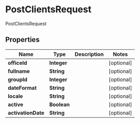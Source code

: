 

# PostClientsRequest

PostClientsRequest
## Properties

Name | Type | Description | Notes
------------ | ------------- | ------------- | -------------
**officeId** | **Integer** |  |  [optional]
**fullname** | **String** |  |  [optional]
**groupId** | **Integer** |  |  [optional]
**dateFormat** | **String** |  |  [optional]
**locale** | **String** |  |  [optional]
**active** | **Boolean** |  |  [optional]
**activationDate** | **String** |  |  [optional]



